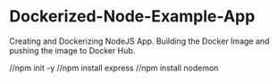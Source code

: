 # Dockerized-Node-Example-App
Creating and Dockerizing NodeJS App.
Building the Docker Image and pushing the image to Docker Hub.

//npm init -y
//npm install express
//npm install nodemon
